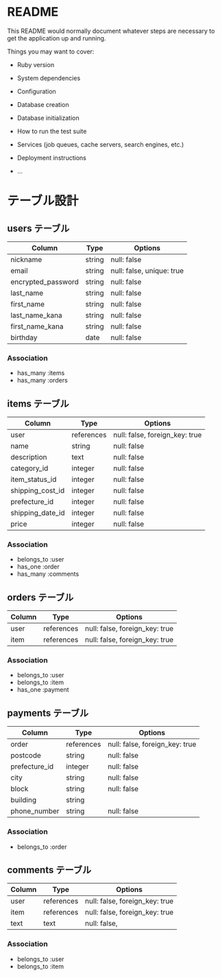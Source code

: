 # README

This README would normally document whatever steps are necessary to get the
application up and running.

Things you may want to cover:

* Ruby version

* System dependencies

* Configuration

* Database creation

* Database initialization

* How to run the test suite

* Services (job queues, cache servers, search engines, etc.)

* Deployment instructions

* ...

# テーブル設計

## users テーブル

|Column             |Type      |Options                   |
|-------------------|----------|--------------------------|
|nickname           |string    |null: false               |
|email              |string    |null: false, unique: true |
|encrypted_password |string    |null: false               |
|last_name          |string    |null: false               |
|first_name         |string    |null: false               |
|last_name_kana     |string    |null: false               |
|first_name_kana    |string    |null: false               |
|birthday           |date      |null: false               |

### Association

- has_many :items
- has_many :orders

## items テーブル

|Column             |Type      |Options                        |
|-------------------|----------|-------------------------------|
|user               |references|null: false, foreign_key: true |
|name               |string    |null: false                    |
|description        |text      |null: false                    |
|category_id        |integer   |null: false                    |
|item_status_id     |integer   |null: false                    |
|shipping_cost_id   |integer   |null: false                    |
|prefecture_id      |integer   |null: false                    |
|shipping_date_id   |integer   |null: false                    |
|price              |integer   |null: false                    |

### Association

- belongs_to :user
- has_one :order
- has_many :comments

## orders テーブル

|Column             |Type      |Options                        |
|-------------------|----------|-------------------------------|
|user               |references|null: false, foreign_key: true |
|item               |references|null: false, foreign_key: true |

### Association

- belongs_to :user
- belongs_to :item
- has_one :payment

## payments テーブル

|Column             |Type      |Options                        |
|-------------------|----------|-------------------------------|
|order              |references|null: false, foreign_key: true |
|postcode           |string    |null: false                    |
|prefecture_id      |integer   |null: false                    |
|city               |string    |null: false                    |
|block              |string    |null: false                    |
|building           |string    |                               |
|phone_number       |string    |null: false                    |

### Association

- belongs_to :order

## comments テーブル

|Column             |Type      |Options                        |
|-------------------|----------|-------------------------------|
|user               |references|null: false, foreign_key: true |
|item               |references|null: false, foreign_key: true |
|text               |text      |null: false,                   |

### Association

- belongs_to :user
- belongs_to :item